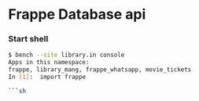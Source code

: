 # Frappe Database api
### Start shell
```sh
$ bench --site library.in console
Apps in this namespace:
frappe, library_mang, frappe_whatsapp, movie_tickets
In [1]:  import frappe

```sh
